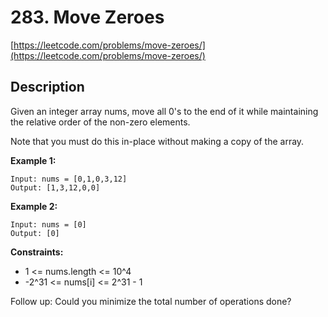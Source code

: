 # 283. Move Zeroes

[https://leetcode.com/problems/move-zeroes/](https://leetcode.com/problems/move-zeroes/)

## Description

Given an integer array nums, move all 0's to the end of it while maintaining the relative order of the non-zero elements.

Note that you must do this in-place without making a copy of the array.


**Example 1:**

    Input: nums = [0,1,0,3,12]
    Output: [1,3,12,0,0]

**Example 2:**

    Input: nums = [0]
    Output: [0]

**Constraints:**

* 1 <= nums.length <= 10^4
* -2^31 <= nums[i] <= 2^31 - 1

Follow up: Could you minimize the total number of operations done?

